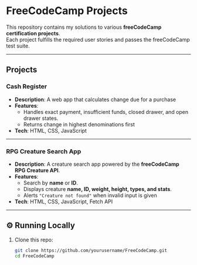 # FreeCodeCamp Projects

This repository contains my solutions to various **freeCodeCamp certification projects**.  
Each project fulfills the required user stories and passes the freeCodeCamp test suite.

---

## Projects

### Cash Register
- **Description**: A web app that calculates change due for a purchase  
- **Features**:
  - Handles exact payment, insufficient funds, closed drawer, and open drawer states.  
  - Returns change in highest denominations first  
- **Tech**: HTML, CSS, JavaScript

---

### RPG Creature Search App
- **Description**: A creature search app powered by the **freeCodeCamp RPG Creature API**.  
- **Features**:
  - Search by **name** or **ID**.  
  - Displays creature **name, ID, weight, height, types, and stats**.  
  - Alerts `"Creature not found"` when invalid input is given
- **Tech**: HTML, CSS, JavaScript, Fetch API

---

## ⚙️ Running Locally

1. Clone this repo:
   ```bash
   git clone https://github.com/yourusername/FreeCodeCamp.git
   cd FreeCodeCamp
